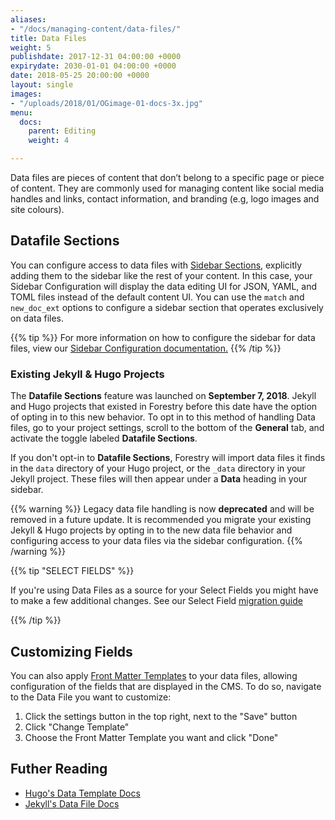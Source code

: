 ```yaml
---
aliases:
- "/docs/managing-content/data-files/"
title: Data Files
weight: 5
publishdate: 2017-12-31 04:00:00 +0000
expirydate: 2030-01-01 04:00:00 +0000
date: 2018-05-25 20:00:00 +0000
layout: single
images:
- "/uploads/2018/01/OGimage-01-docs-3x.jpg"
menu:
  docs:
    parent: Editing
    weight: 4

---
```

Data files are pieces of content that don’t belong to a specific page or piece of content. They are commonly used for managing content like social media handles and links, contact information, and branding (e.g, logo images and site colours).

## Datafile Sections

You can configure access to data files with [Sidebar Sections](/docs/settings/content-sections/), explicitly adding them to the sidebar like the rest of your content. In this case, your Sidebar Configuration will display the data editing UI for JSON, YAML, and TOML files instead of the default content UI. You can use the `match` and `new_doc_ext` options to configure a sidebar section that operates exclusively on data files.

{{% tip %}}
For more information on how to configure the sidebar for data files, view our [Sidebar Configuration documentation.](/docs/settings/content-sections/#configuring-data-file-sections)
{{% /tip %}}

### Existing Jekyll & Hugo Projects

The **Datafile Sections** feature was launched on **September 7, 2018**. Jekyll and Hugo projects that existed in Forestry before this date have the option of opting in to this new behavior. To opt in to this method of handling Data files, go to your project settings, scroll to the bottom of the **General** tab, and activate the toggle labeled **Datafile Sections**.

If you don't opt-in to **Datafile Sections**, Forestry will import data files it finds in the `data` directory of your Hugo project, or the `_data` directory in your Jekyll project. These files will then appear under a **Data** heading in your sidebar.

{{% warning %}}
Legacy data file handling is now **deprecated** and will be removed in a future update. It is recommended you migrate your existing Jekyll & Hugo projects by opting in to the new data file behavior and configuring access to your data files via the sidebar configuration.
{{% /warning %}}  
  
{{% tip "SELECT FIELDS" %}}

If you're using Data Files as a source for your Select Fields you might have to make a few additional changes. See our Select Field [migration guide](/docs/troubleshooting/migrate-select-fields-to-new-data-file-sections/)

{{% /tip %}}

## Customizing Fields

You can also apply [Front Matter Templates](/docs/settings/front-matter-templates/#applying-fmts-to-content) to your data files, allowing configuration of the fields that are displayed in the CMS. To do so, navigate to the Data File you want to customize:

1. Click the settings button in the top right, next to the "Save" button
2. Click "Change Template"
3. Choose the Front Matter Template you want and click "Done"

## Futher Reading

* [Hugo's Data Template Docs](https://gohugo.io/templates/data-templates/)
* [Jekyll's Data File Docs](https://jekyllrb.com/docs/datafiles/)